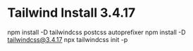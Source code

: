 # Tailwind Install 3.4.17

npm install -D tailwindcss postcss autoprefixer
npm install -D tailwindcss@3.4.17
npx tailwindcss init -p